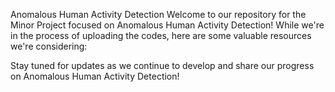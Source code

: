 Anomalous Human Activity Detection
Welcome to our repository for the Minor Project focused on Anomalous Human Activity Detection! While we're in the process of uploading the codes, here are some valuable resources we're considering:


Stay tuned for updates as we continue to develop and share our progress on Anomalous Human Activity Detection!
